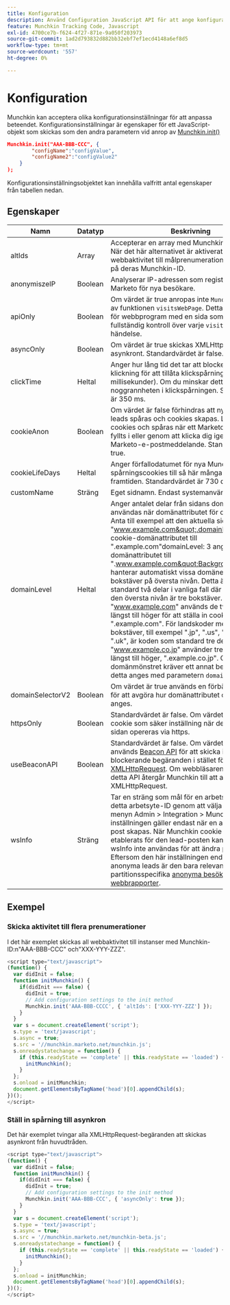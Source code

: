 ```yaml
---
title: Konfiguration
description: Använd Configuration JavaScript API för att ange konfigurationsvärden när du använder Munchkin.
feature: Munchkin Tracking Code, Javascript
exl-id: 4700ce7b-f624-4f27-871e-9a050f203973
source-git-commit: 1ad2d793832d882bb32ebf7ef1ecd4148a6ef8d5
workflow-type: tm+mt
source-wordcount: '557'
ht-degree: 0%

---
```


# Konfiguration

Munchkin kan acceptera olika konfigurationsinställningar för att anpassa beteendet. Konfigurationsinställningar är egenskaper för ett JavaScript-objekt som skickas som den andra parametern vid anrop av [Munchkin.init()](api-reference.md#munchkin_init)

```json
Munchkin.init("AAA-BBB-CCC", {
        "configName":"configValue",
        "configName2":"configValue2"
    }
);
```

Konfigurationsinställningsobjektet kan innehålla valfritt antal egenskaper från tabellen nedan.

## Egenskaper

| Namn | Datatyp | Beskrivning |
|---|---|---|
| altIds | Array | Accepterar en array med Munchkin ID-strängar. När det här alternativet är aktiverat dupliceras all webbaktivitet till målprenumerationerna, baserat på deras Munchkin-ID. |
| anonymiszeIP | Boolean | Analyserar IP-adressen som registrerats i Marketo för nya besökare. |
| apiOnly | Boolean | Om värdet är true anropas inte `Munchkin.Init()` av funktionen `visitsWebPage`. Detta är användbart för webbprogram med en sida som behöver fullständig kontroll över varje `visitsWebPage`-händelse. |
| asyncOnly | Boolean | Om värdet är true skickas XMLHttpRequest asynkront. Standardvärdet är false. |
| clickTime | Heltal | Anger hur lång tid det tar att blockera efter en klickning för att tillåta klickspårningsbegäran (i millisekunder). Om du minskar detta minskar noggrannheten i klickspårningen. Standardvärdet är 350 ms. |
| cookieAnon | Boolean | Om värdet är false förhindras att nya anonyma leads spåras och cookies skapas. Leads har cookies och spåras när ett Marketo-formulär har fyllts i eller genom att klicka dig igenom via ett Marketo-e-postmeddelande. Standardvärdet är true. |
| cookieLifeDays | Heltal | Anger förfallodatumet för nya Munchkin-spårningscookies till så här många dagar i framtiden. Standardvärdet är 730 dagar (2 år). |
| customName | Sträng | Eget sidnamn. Endast systemanvändning. |
| <a name="domainlevel"></a>domainLevel | Heltal | Anger antalet delar från sidans domän som ska användas när domänattributet för cookien anges. Anta till exempel att den aktuella siddomänen är &quot;www.example.com&quot;.domainLevel: 2 anger cookie-domänattributet till &quot;.example.com&quot;domainLevel: 3 anger cookie-domänattributet till &quot;.www.example.com&quot;Background:Munchkin hanterar automatiskt vissa domäner med två bokstäver på översta nivån. Detta är som standard två delar i vanliga fall där domänen på den översta nivån är tre bokstäver. Till exempel &quot;www.example.com&quot; används de två delarna längst till höger för att ställa in cookien &quot;.example.com&quot;. För landskoder med två bokstäver, till exempel &quot;.jp&quot;, &quot;.us&quot;, &quot;.cn&quot; och &quot;.uk&quot;, är koden som standard tre delar. Exempel: &quot;www.example.co.jp&quot; använder tre domändelar längst till höger, &quot;.example.co.jp&quot;. Om domänmönstret kräver ett annat beteende måste detta anges med parametern `domainLevel`. |
| domainSelectorV2 | Boolean | Om värdet är true används en förbättrad metod för att avgöra hur domänattributet cookie ska anges. |
| httpsOnly | Boolean | Standardvärdet är false. Om värdet är true anges cookie som säker inställning när den spårade sidan opereras via https. |
| useBeaconAPI | Boolean | Standardvärdet är false. Om värdet är true används [Beacon API](https://developer.mozilla.org/en-US/docs/Web/API/Beacon_API) för att skicka icke-blockerande begäranden i stället för [XMLHttpRequest](https://developer.mozilla.org/en-US/docs/Web/API/XMLHttpRequest). Om webbläsaren inte stöder detta API återgår Munchkin till att använda XMLHttpRequest. |
| wsInfo | Sträng | Tar en sträng som mål för en arbetsyta. Du får detta arbetsyte-ID genom att välja Workspace på menyn Admin > Integration > Munchkin. Den här inställningen gäller endast när en anonym lead-post skapas. När Munchkin cookie-värdet har etablerats för den lead-posten kan parametern wsInfo inte användas för att ändra partitionen. Eftersom den här inställningen endast påverkar anonyma leads är den bara relevant för partitionsspecifika [anonyma besökare i webbrapporter](https://experienceleague.adobe.com/sv/docs/marketo/using/product-docs/reporting/basic-reporting/report-activity/display-people-or-anonymous-visitors-in-web-reports). |

## Exempel

### Skicka aktivitet till flera prenumerationer

I det här exemplet skickas all webbaktivitet till instanser med Munchkin-ID:n&quot;AAA-BBB-CCC&quot; och&quot;XXX-YYY-ZZZ&quot;.

```javascript
<script type="text/javascript">
(function() {
  var didInit = false;
  function initMunchkin() {
    if(didInit === false) {
      didInit = true;
      // Add configuration settings to the init method
      Munchkin.init('AAA-BBB-CCCC', { 'altIds': ['XXX-YYY-ZZZ'] });
    }
  }
  var s = document.createElement('script');
  s.type = 'text/javascript';
  s.async = true;
  s.src = '//munchkin.marketo.net/munchkin.js';
  s.onreadystatechange = function() {
    if (this.readyState == 'complete' || this.readyState == 'loaded') {
      initMunchkin();
    }
  };
  s.onload = initMunchkin;
  document.getElementsByTagName('head')[0].appendChild(s);
})();
</script>
```

### Ställ in spårning till asynkron

Det här exemplet tvingar alla XMLHttpRequest-begäranden att skickas asynkront från huvudtråden.

```javascript
<script type="text/javascript">
(function() {
  var didInit = false;
  function initMunchkin() {
    if(didInit === false) {
      didInit = true;
      // Add configuration settings to the init method
      Munchkin.init('AAA-BBB-CCC', { 'asyncOnly': true });
    }
  }
  var s = document.createElement('script');
  s.type = 'text/javascript';
  s.async = true;
  s.src = '//munchkin.marketo.net/munchkin-beta.js';
  s.onreadystatechange = function() {
    if (this.readyState == 'complete' || this.readyState == 'loaded') {
      initMunchkin();
    }
  };
  s.onload = initMunchkin;
  document.getElementsByTagName('head')[0].appendChild(s);
})();
</script>
```

